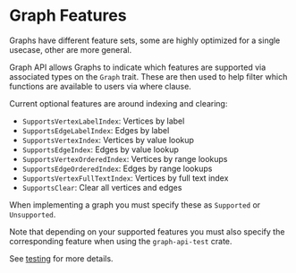 # Graph Features

Graphs have different feature sets, some are highly optimized for a single usecase, other are more general.

Graph API allows Graphs to indicate which features are supported via associated types on the `Graph` trait. These are
then used to help
filter which functions are available to users via where clause.

Current optional features are around indexing and clearing:

* `SupportsVertexLabelIndex`: Vertices by label
* `SupportsEdgeLabelIndex`: Edges by label
* `SupportsVertexIndex`: Vertices by value lookup
* `SupportsEdgeIndex`: Edges by value lookup
* `SupportsVertexOrderedIndex`: Vertices by range lookups
* `SupportsEdgeOrderedIndex`:  Edges by range lookups
* `SupportsVertexFullTextIndex`: Vertices by full text index
* `SupportsClear`: Clear all vertices and edges

When implementing a graph you must specify these as `Supported` or `Unsupported`.

Note that depending on your supported features you must also specify the corresponding feature when using the
`graph-api-test` crate.

See [testing](./testing.md) for more details.